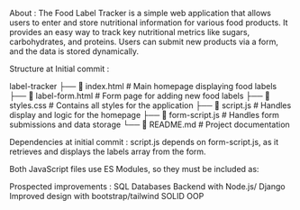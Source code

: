 About :
The Food Label Tracker is a simple web application that allows users to enter and store nutritional information for various food products. It provides an easy way to track key nutritional metrics like sugars, carbohydrates, and proteins. Users can submit new products via a form, and the data is stored dynamically.

Structure at Initial commit :

label-tracker
├── 📄 index.html         # Main homepage displaying food labels
├── 📄 label-form.html    # Form page for adding new food labels
├── 📄 styles.css         # Contains all styles for the application
├── 📄 script.js          # Handles display and logic for the homepage
├── 📄 form-script.js     # Handles form submissions and data storage
└── 📄 README.md          # Project documentation

Dependencies at initial commit :
script.js depends on form-script.js, as it retrieves and displays the labels array from the form.

Both JavaScript files use ES Modules, so they must be included as:
<script type="module" src="script.js"></script>
<script type="module" src="form-script.js"></script>

Prospected improvements : 
SQL Databases
Backend with Node.js/ Django
Improved design with bootstrap/tailwind
SOLID OOP
